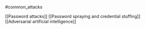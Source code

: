 #common_attacks

[[Password attacks]]
[[Password spraying and credential stuffing]]
[[Adversarial artificial intelligence]]